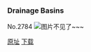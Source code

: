 ### Drainage Basins
No.2784
![图片不见了~~~](https://imgs.xkcd.com/comics/drainage_basins.png)

[原址](https://xkcd.com//2784) [下载](https://imgs.xkcd.com/comics/drainage_basins.png)

